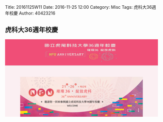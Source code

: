 Title: 20161125W11
Date: 2016-11-25 12:00
Category: Misc
Tags: 虎科大36週年校慶
Author: 40423216

<h2>虎科大36週年校慶</h2>
<img src="../data/image/nfu_36th.png" width="800" />